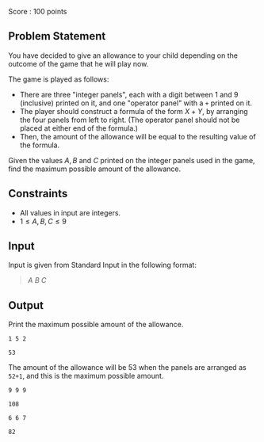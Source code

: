 Score : $100$ points

## Problem Statement

You have decided to give an allowance to your child depending on the outcome of the game that he will play now.

The game is played as follows:

- There are three "integer panels", each with a digit between $1$ and $9$ (inclusive) printed on it, and one "operator panel" with a `+` printed on it.
- The player should construct a formula of the form $X + Y$, by arranging the four panels from left to right. (The operator panel should not be placed at either end of the formula.)
- Then, the amount of the allowance will be equal to the resulting value of the formula.

Given the values $A, B$ and $C$ printed on the integer panels used in the game, find the maximum possible amount of the allowance.

## Constraints

- All values in input are integers.
- $1 \leq A, B, C \leq 9$

## Input

Input is given from Standard Input in the following format:

> $A$ $B$ $C$

## Output

Print the maximum possible amount of the allowance.

```input1
1 5 2
```

```output1
53
```

The amount of the allowance will be $53$ when the panels are arranged as `52+1`, and this is the maximum possible amount.

```input2
9 9 9
```

```output2
108
```

```input3
6 6 7
```

```output3
82
```